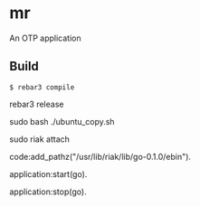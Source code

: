 mr
=====

An OTP application

Build
-----

    $ rebar3 compile


rebar3 release

sudo bash ./ubuntu_copy.sh

sudo riak attach

code:add_pathz("/usr/lib/riak/lib/go-0.1.0/ebin").


application:start(go).

application:stop(go).
